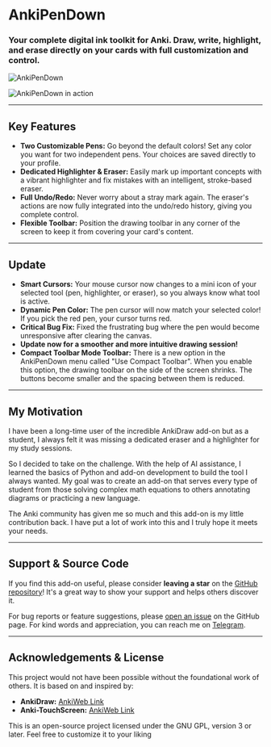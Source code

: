 # AnkiPenDown
### Your complete digital ink toolkit for Anki. Draw, write, highlight, and erase directly on your cards with full customization and control.

![AnkiPenDown](https://github.com/user-attachments/assets/3a2e845a-3f64-47f3-9a28-98c17e17a399)

![AnkiPenDown in action](https://github.com/user-attachments/assets/10f43df1-86e8-49f5-a974-e37f9e30dde5)

---

## Key Features

*   **Two Customizable Pens:** Go beyond the default colors! Set any color you want for two independent pens. Your choices are saved directly to your profile.
*   **Dedicated Highlighter & Eraser:** Easily mark up important concepts with a vibrant highlighter and fix mistakes with an intelligent, stroke-based eraser.
*   **Full Undo/Redo:** Never worry about a stray mark again. The eraser's actions are now fully integrated into the undo/redo history, giving you complete control.
*   **Flexible Toolbar:** Position the drawing toolbar in any corner of the screen to keep it from covering your card's content.

---
## Update
*   **Smart Cursors:** Your mouse cursor now changes to a mini icon of your selected tool (pen, highlighter, or eraser), so you always know what tool is active.
*   **Dynamic Pen Color:** The pen cursor will now match your selected color! If you pick the red pen, your cursor turns red.
*   **Critical Bug Fix:** Fixed the frustrating bug where the pen would become unresponsive after clearing the canvas.
*   **Update now for a smoother and more intuitive drawing session!**
*   **Compact Toolbar Mode Toolbar:** There is a new option in the AnkiPenDown menu called "Use Compact Toolbar". When you enable this option, the drawing toolbar on the side of the screen shrinks. The buttons become smaller and the spacing between them is reduced.
---
## My Motivation

I have been a long-time user of the incredible AnkiDraw add-on but as a student, I always felt it was missing a dedicated eraser and a highlighter for my study sessions.

So I decided to take on the challenge. With the help of AI assistance, I learned the basics of Python and add-on development to build the tool I always wanted. My goal was to create an add-on that serves every type of student from those solving complex math equations to others annotating diagrams or practicing a new language.

The Anki community has given me so much and this add-on is my little contribution back. I have put a lot of work into this and I truly hope it meets your needs.

---

## Support & Source Code

If you find this add-on useful, please consider **leaving a star** on the [GitHub repository](https://github.com/vijay-collaborator/AnkiPenDown/)! It's a great way to show your support and helps others discover it.

For bug reports or feature suggestions, please [open an issue](https://github.com/vijay-collaborator/AnkiPenDown/issues) on the GitHub page. For kind words and appreciation, you can reach me on [Telegram](http://t.me/Viiijay1).

---

## Acknowledgements & License

This project would not have been possible without the foundational work of others. It is based on and inspired by:
*   **AnkiDraw:** [AnkiWeb Link](https://ankiweb.net/shared/info/1868980340)
*   **Anki-TouchScreen:** [AnkiWeb Link](https://ankiweb.net/shared/info/1631622775)

This is an open-source project licensed under the GNU GPL, version 3 or later. Feel free to customize it to your liking
